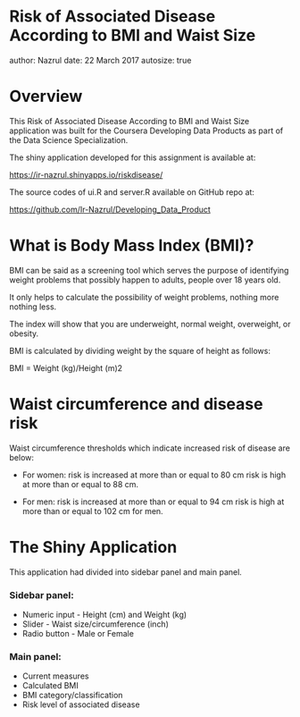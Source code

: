 Risk of Associated Disease According to BMI and Waist Size
========================================================
author: Nazrul
date: 22 March 2017
autosize: true

Overview
========================================================

This Risk of Associated Disease According to BMI and Waist Size application was built for the Coursera Developing Data Products as part of the Data Science Specialization.

The shiny application developed for this assignment is available at:

<https://ir-nazrul.shinyapps.io/riskdisease/>

The source codes of ui.R and server.R available on GitHub repo at:

<https://github.com/Ir-Nazrul/Developing_Data_Product>

What is Body Mass Index (BMI)?
========================================================

BMI can be said as a screening tool which serves the purpose of identifying weight problems that possibly happen to adults, people over 18 years old.

It only helps to calculate the possibility of weight problems, nothing more nothing less.

The index will show that you are underweight, normal weight, overweight, or obesity.

BMI is calculated by dividing weight by the square of height as follows:

BMI = Weight (kg)/Height (m)2

Waist circumference and disease risk
========================================================

Waist circumference thresholds which indicate increased risk of disease are below:

* For women: risk is increased at more than or equal to 80 cm risk is high at more than or equal to 88 cm.

* For men: risk is increased at more than or equal to 94 cm risk is high at more than or equal to 102 cm for men.

The Shiny Application
========================================================

This application had divided into sidebar panel and main panel.

### Sidebar panel: 
* Numeric input - Height (cm) and Weight (kg)
* Slider - Waist size/circumference (inch)
* Radio button - Male or Female

### Main panel:
* Current measures
* Calculated BMI
* BMI category/classification
* Risk level of associated disease
